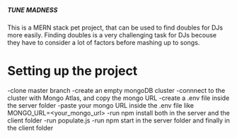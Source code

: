 ##### TUNE MADNESS

This is a MERN stack pet project, that can be used to find doubles for DJs more easily. Finding doubles is a very challenging task for DJs becouse they have to consider a lot of factors before mashing up to songs.

# Setting up the project
-clone master branch
-create an empty mongoDB cluster
-connnect to the cluster with Mongo Atlas, and copy the mongo URL
-create a .env file inside the server folder
-paste your mongo URL inside the .env file like MONGO_URL=<your_mongo_url>
-run npm install both in the server and the client folder
-run populate.js
-run npm start in the server folder and finally in the client folder
